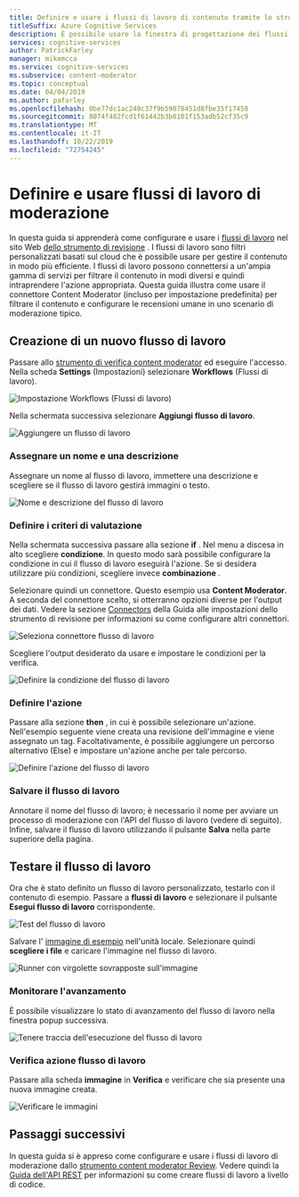 ```yaml
---
title: Definire e usare i flussi di lavoro di contenuto tramite lo strumento di revisione-Content Moderator
titleSuffix: Azure Cognitive Services
description: È possibile usare la finestra di progettazione dei flussi di lavoro di Azure Content Moderator per definire i flussi di lavoro e le soglie personalizzati in base ai criteri di contenuto.
services: cognitive-services
author: PatrickFarley
manager: mikemcca
ms.service: cognitive-services
ms.subservice: content-moderator
ms.topic: conceptual
ms.date: 04/04/2019
ms.author: pafarley
ms.openlocfilehash: 0be77dc1ac249c37f9b59078451d8fbe35f17458
ms.sourcegitcommit: 8074f482fcd1f61442b3b8101f153adb52cf35c9
ms.translationtype: MT
ms.contentlocale: it-IT
ms.lasthandoff: 10/22/2019
ms.locfileid: "72754245"
---
```

# <a name="define-and-use-moderation-workflows"></a>Definire e usare flussi di lavoro di moderazione

In questa guida si apprenderà come configurare e usare i [flussi di lavoro](../review-api.md#workflows) nel sito Web [dello strumento di revisione](https://contentmoderator.cognitive.microsoft.com) . I flussi di lavoro sono filtri personalizzati basati sul cloud che è possibile usare per gestire il contenuto in modo più efficiente. I flussi di lavoro possono connettersi a un'ampia gamma di servizi per filtrare il contenuto in modi diversi e quindi intraprendere l'azione appropriata. Questa guida illustra come usare il connettore Content Moderator (incluso per impostazione predefinita) per filtrare il contenuto e configurare le recensioni umane in uno scenario di moderazione tipico.

## <a name="create-a-new-workflow"></a>Creazione di un nuovo flusso di lavoro

Passare allo [strumento di verifica content moderator](https://contentmoderator.cognitive.microsoft.com/) ed eseguire l'accesso. Nella scheda **Settings** (Impostazioni) selezionare **Workflows** (Flussi di lavoro).

![Impostazione Workflows (Flussi di lavoro)](images/2-workflows-0.png)

Nella schermata successiva selezionare **Aggiungi flusso di lavoro**.

![Aggiungere un flusso di lavoro](images/2-workflows-1.png)

### <a name="assign-a-name-and-description"></a>Assegnare un nome e una descrizione

Assegnare un nome al flusso di lavoro, immettere una descrizione e scegliere se il flusso di lavoro gestirà immagini o testo.

![Nome e descrizione del flusso di lavoro](images/image-workflow-create.PNG)

### <a name="define-evaluation-criteria"></a>Definire i criteri di valutazione

Nella schermata successiva passare alla sezione **if** . Nel menu a discesa in alto scegliere **condizione**. In questo modo sarà possibile configurare la condizione in cui il flusso di lavoro eseguirà l'azione. Se si desidera utilizzare più condizioni, scegliere invece **combinazione** . 

Selezionare quindi un connettore. Questo esempio usa **Content Moderator**. A seconda del connettore scelto, si otterranno opzioni diverse per l'output dei dati. Vedere la sezione [Connectors](./configure.md#connectors) della Guida alle impostazioni dello strumento di revisione per informazioni su come configurare altri connettori.

![Seleziona connettore flusso di lavoro](images/image-workflow-connect-to.PNG)

Scegliere l'output desiderato da usare e impostare le condizioni per la verifica.

![Definire la condizione del flusso di lavoro](images/image-workflow-condition.PNG)

### <a name="define-the-action"></a>Definire l'azione

Passare alla sezione **then** , in cui è possibile selezionare un'azione. Nell'esempio seguente viene creata una revisione dell'immagine e viene assegnato un tag. Facoltativamente, è possibile aggiungere un percorso alternativo (Else) e impostare un'azione anche per tale percorso.

![Definire l'azione del flusso di lavoro](images/image-workflow-action.PNG)

### <a name="save-the-workflow"></a>Salvare il flusso di lavoro

Annotare il nome del flusso di lavoro; è necessario il nome per avviare un processo di moderazione con l'API del flusso di lavoro (vedere di seguito). Infine, salvare il flusso di lavoro utilizzando il pulsante **Salva** nella parte superiore della pagina.

## <a name="test-the-workflow"></a>Testare il flusso di lavoro

Ora che è stato definito un flusso di lavoro personalizzato, testarlo con il contenuto di esempio. Passare a **flussi di lavoro** e selezionare il pulsante **Esegui flusso di lavoro** corrispondente.

![Test del flusso di lavoro](images/image-workflow-execute.PNG)

Salvare l' [immagine di esempio](https://moderatorsampleimages.blob.core.windows.net/samples/sample2.jpg) nell'unità locale. Selezionare quindi **scegliere i file** e caricare l'immagine nel flusso di lavoro.

![Runner con virgolette sovrapposte sull'immagine](images/sample-text.jpg)

### <a name="track-progress"></a>Monitorare l'avanzamento

È possibile visualizzare lo stato di avanzamento del flusso di lavoro nella finestra popup successiva.

![Tenere traccia dell'esecuzione del flusso di lavoro](images/image-workflow-job.PNG)

### <a name="verify-workflow-action"></a>Verifica azione flusso di lavoro

Passare alla scheda **immagine** in **Verifica** e verificare che sia presente una nuova immagine creata.

![Verificare le immagini](images/image-workflow-review.PNG)

## <a name="next-steps"></a>Passaggi successivi

In questa guida si è appreso come configurare e usare i flussi di lavoro di moderazione dallo [strumento content moderator Review](https://contentmoderator.cognitive.microsoft.com). Vedere quindi la [Guida dell'API REST](../try-review-api-workflow.md) per informazioni su come creare flussi di lavoro a livello di codice.
